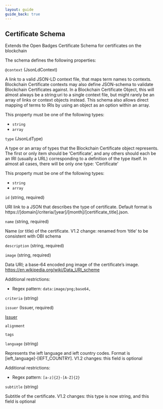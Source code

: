 ```yaml
---
layout: guide
guide_back: true
---
```


## Certificate Schema

Extends the Open Badges Certificate Schema for certificates on the blockchain

The schema defines the following properties:

`@context` (JsonLdContext)

A link to a valid JSON-LD context file, that maps term names to contexts. Blockchain Certificate contexts may also define JSON-schema to validate Blockchain Certificates against. In a Blockchain Certificate Object, this will almost always be a string:uri to a single context file, but might rarely be an array of links or context objects instead. This schema also allows direct mapping of terms to IRIs by using an object as an option within an array.

This property must be one of the following types:

*   `string`
*   `array`

`type` (JsonLdType)

A type or an array of types that the Blockchain Certificate object represents. The first or only item should be ‘Certificate’, and any others should each be an IRI (usually a URL) corresponding to a definition of the type itself. In almost all cases, there will be only one type: ‘Certificate’

This property must be one of the following types:

*   `string`
*   `array`

`id` (string, required)

URI link to a JSON that describes the type of certificate. Default format is https://[domain]/criteria/[year]/[month]/[certificate_title].json.

`name` (string, required)

Name (or title) of the certificate. V1.2 change: renamed from ‘title’ to be consistent with OBI schema

`description` (string, required)

`image` (string, required)

Data URI; a base-64 encoded png image of the certificate’s image. https://en.wikipedia.org/wiki/Data_URI_scheme

Additional restrictions:

*   Regex pattern: `data:image/png;base64,`

`criteria` (string)

`issuer` (Issuer, required)

[Issuer](issuer.html)

`alignment`

`tags`

`language` (string)

Represents the ieft language and ieft country codes. Format is [ieft_language]-[IEFT_COUNTRY]. V1.2 changes: this field is optional

Additional restrictions:

*   Regex pattern: `[a-z]{2}-[A-Z]{2}`

`subtitle` (string)

Subtitle of the certificate. V1.2 changes: this type is now string, and this field is optional
